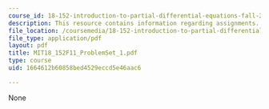 ```yaml
---
course_id: 18-152-introduction-to-partial-differential-equations-fall-2011
description: This resource contains information regarding assignments.
file_location: /coursemedia/18-152-introduction-to-partial-differential-equations-fall-2011/1664612b60858bed4529eccd5e46aac6_MIT18_152F11_ProblemSet_1.pdf
file_type: application/pdf
layout: pdf
title: MIT18_152F11_ProblemSet_1.pdf
type: course
uid: 1664612b60858bed4529eccd5e46aac6

---
```

None